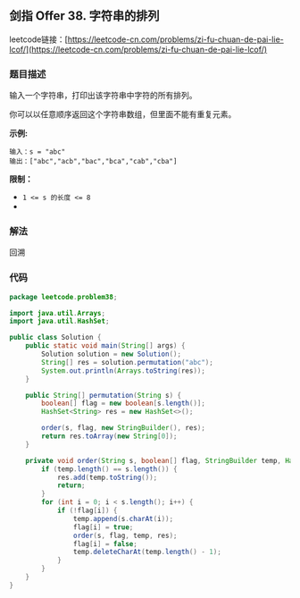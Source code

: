 ## 剑指 Offer 38. 字符串的排列

leetcode链接：[https://leetcode-cn.com/problems/zi-fu-chuan-de-pai-lie-lcof/](https://leetcode-cn.com/problems/zi-fu-chuan-de-pai-lie-lcof/)

### 题目描述

输入一个字符串，打印出该字符串中字符的所有排列。

你可以以任意顺序返回这个字符串数组，但里面不能有重复元素。

**示例:**

```
输入：s = "abc"
输出：["abc","acb","bac","bca","cab","cba"]
```

**限制：**

- `1 <= s 的长度 <= 8`
-

### 解法

回溯

### 代码

```java
package leetcode.problem38;

import java.util.Arrays;
import java.util.HashSet;

public class Solution {
    public static void main(String[] args) {
        Solution solution = new Solution();
        String[] res = solution.permutation("abc");
        System.out.println(Arrays.toString(res));
    }

    public String[] permutation(String s) {
        boolean[] flag = new boolean[s.length()];
        HashSet<String> res = new HashSet<>();

        order(s, flag, new StringBuilder(), res);
        return res.toArray(new String[0]);
    }

    private void order(String s, boolean[] flag, StringBuilder temp, HashSet<String> res) {
        if (temp.length() == s.length()) {
            res.add(temp.toString());
            return;
        }
        for (int i = 0; i < s.length(); i++) {
            if (!flag[i]) {
                temp.append(s.charAt(i));
                flag[i] = true;
                order(s, flag, temp, res);
                flag[i] = false;
                temp.deleteCharAt(temp.length() - 1);
            }
        }
    }
}

```
